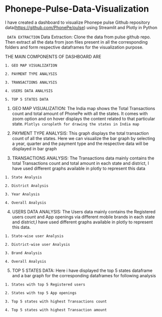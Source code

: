 # Phonepe-Pulse-Data-Visualization

I have created a dashboard to visualize Phonepe pulse Github repository data(https://github.com/PhonePe/pulse) using Streamlit and Plotly in Python

``` DATA EXTRACTION```
Data Extraction: Clone the data from pulse github repo. Then extract all the data from json files present in all the corresponding folders and form respective dataframes for the visualization purpose. 

THE MAIN COMPONENTS OF DASHBOARD ARE
```
1. GEO MAP VISUALIZATION

2. PAYMENT TYPE ANALYSIS

3. TRANSACTIONS ANALYSIS

4. USERS DATA ANALYSIS

5. TOP 5 STATES DATA
```
1. GEO MAP VISUALIZATION: The India map shows the Total Transactions count and total amount of PhonePe with all the states. It comes with zoom option and on hover displays the content related to that particular state.
```Plotlys coropleth for drawing the states in India map ```

2. PAYMENT TYPE ANALYSIS: This graph displays the total transaction count of all the states. Here we can visualize the bar graph by selecting a year, quarter and the payment type and the respective data will be displayed in bar graph

3. TRANSACTIONS ANALYSIS: The Transactions data mainly contains the total Transactions count and total amount in each state and district, I have used different graphs available in plotly to represent this data
```
1. State Analysis

2. District Analysis

3. Year Analysis

4. Overall Analysis
```
4. USERS DATA ANALYSIS: The Users data mainly contains the Registered users count and App openings via different mobile brands in each state and district,I have used different graphs available in plotly to represent this data.
```
1. State-wise user Analysis

2. District-wise user Analysis

3. Brand Analysis

4. Overall Analysis
```
5. TOP 5 STATES DATA: Here i have displayed the top 5 states dataframe and a bar graph for the corresponding dataframes for following analysis
```
1. States with top 5 Registered users

2. States with top 5 App openings

3. Top 5 states with highest Transactions count

4. Top 5 states with highest Transaction amount
```
